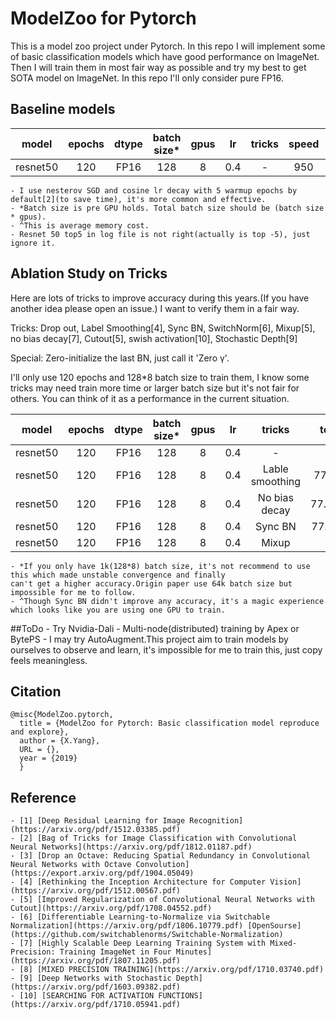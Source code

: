 # ModelZoo for Pytorch

This is a model zoo project under Pytorch. In this repo I will implement some of basic classification 
models which have good performance on ImageNet. Then I will train them in most fair way as possible and
try my best to get SOTA model on ImageNet. In this repo I'll only consider pure FP16.

## Baseline models

|model | epochs| dtype |batch size*|gpus  | lr  |  tricks|speed|memory cost(MiB)^|top1/top5|proposed top1|
|:----:|:-----:|:-----:|:---------:|:----:|:---:|:------:|:---:|:--------------:|:-------:|:-----------:|
|resnet50|120  |FP16   |128        |  8   |0.4  | -      | 950 |   7700         |77.35/-  |77.15(FP32)  |

    - I use nesterov SGD and cosine lr decay with 5 warmup epochs by default[2](to save time), it's more common and effective.
    - *Batch size is pre GPU holds. Total batch size should be (batch size * gpus).
    - ^This is average memory cost.
    - Resnet 50 top5 in log file is not right(actually is top -5), just ignore it.

## Ablation Study on Tricks
Here are lots of tricks to improve accuracy during this years.(If you have another idea please open an issue.)
I want to verify them in a fair way.


Tricks: Drop out, Label Smoothing[4], Sync BN, SwitchNorm[6], Mixup[5], no bias decay[7], Cutout[5], 
swish activation[10], Stochastic Depth[9]

Special: Zero-initialize the last BN, just call it 'Zero γ'.

I'll only use 120 epochs and 128*8 batch size to train them,
I know some tricks may need train more time or larger batch size but it's not fair for others.
You can think of it as a performance in the current situation.

|model | epochs| dtype |batch size*|gpus  | lr  |  tricks|top1/top5  |improve |
|:----:|:-----:|:-----:|:---------:|:----:|:---:|:------:|:---------:|:------:|
|resnet50|120  |FP16   |128        | 8    |0.4  | -      |77.35/-    |baseline|
|resnet50|120  |FP16   |128        | 8    |0.4  |Lable smoothing|77.78/93.80 |+0.43 |
|resnet50|120  |FP16   |128        | 8    |0.4  |No bias decay  |77.28/93.61*|-0.07 |
|resnet50|120  |FP16   |128        | 8    |0.4  |Sync BN        |77.31/93.49^|-0.04 |
|resnet50|120  |FP16   |128        | 8    |0.4  |Mixup          | | |

    - *If you only have 1k(128*8) batch size, it's not recommend to use this which made unstable convergence and finally 
    can't get a higher accuracy.Origin paper use 64k batch size but impossible for me to follow.
    - ^Though Sync BN didn't improve any accuracy, it's a magic experience which looks like you are using one GPU to train.
      


##ToDo
    - Try Nvidia-Dali
    - Multi-node(distributed) training by Apex or BytePS
    - I may try AutoAugment.This project aim to train models by ourselves to observe and learn,
     it's impossible for me to train this, just copy feels meaningless.
## Citation
```
@misc{ModelZoo.pytorch,
  title = {ModelZoo for Pytorch: Basic classification model reproduce and explore},
  author = {X.Yang},
  URL = {},
  year = {2019} 
  }
```
## Reference
    - [1] [Deep Residual Learning for Image Recognition](https://arxiv.org/pdf/1512.03385.pdf)
    - [2] [Bag of Tricks for Image Classification with Convolutional Neural Networks](https://arxiv.org/pdf/1812.01187.pdf)
    - [3] [Drop an Octave: Reducing Spatial Redundancy in Convolutional Neural Networks with Octave Convolution](https://export.arxiv.org/pdf/1904.05049)
    - [4] [Rethinking the Inception Architecture for Computer Vision](https://arxiv.org/pdf/1512.00567.pdf)
    - [5] [Improved Regularization of Convolutional Neural Networks with Cutout](https://arxiv.org/pdf/1708.04552.pdf)
    - [6] [Differentiable Learning-to-Normalize via Switchable Normalization](https://arxiv.org/pdf/1806.10779.pdf) [OpenSourse](https://github.com/switchablenorms/Switchable-Normalization)
    - [7] [Highly Scalable Deep Learning Training System with Mixed-Precision: Training ImageNet in Four Minutes](https://arxiv.org/pdf/1807.11205.pdf)
    - [8] [MIXED PRECISION TRAINING](https://arxiv.org/pdf/1710.03740.pdf)
    - [9] [Deep Networks with Stochastic Depth](https://arxiv.org/pdf/1603.09382.pdf)
    - [10] [SEARCHING FOR ACTIVATION FUNCTIONS](https://arxiv.org/pdf/1710.05941.pdf)
    